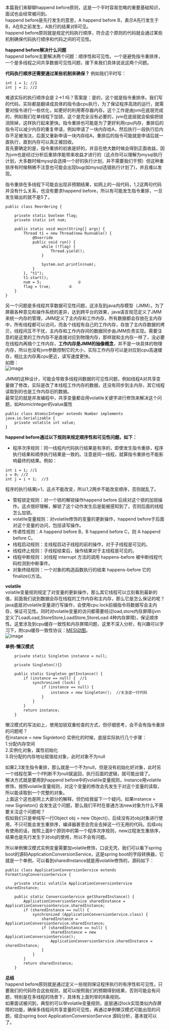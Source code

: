 本篇我们来聊聊happend before原则，这是一个平时容易忽略的重要基础知识，面试也会经常被问到。       
happend before是先行发生的意思，A happend before B，表示A先行发生于B，A在B之前发生，A执行的结果对B可见。   
happend before原则就是规定代码执行顺序，符合这个原则的代码就会通过某些机制确保代码执行顺序和代码之间的可见性。    

**happend before解决什么问题**    
happend before主要解决两个问题：顺序性和可见性。一个是避免指令重排序，一个是多线程之间共享数据可见性问题，接下来我们具体说说这两个问题。    

**代码执行顺序还需要通过某些机制来确保？** 例如我们平时写：
```
int i = 1; //1
int j = 2; //2
```
难道实际的执行顺序会是 2->1 吗？答案是：是的，这个就是指令重排序。我们写的代码，实际都是翻译成具体的指令由cpu执行，为了保证程序高效的运行，就需要对指令进行一些优化，如更好的利用寄存器内存。这个工作是由jvm在底层完成的，例如我们在单线程下加锁，这个是完全没有必要的，jvm在底层就会偷偷把锁消除掉，这样执行起来更快。指令重排也可能是为了更好利用cpu内存，重排后的指令可以减少内存的重复申请，例如申请了一块内存给A，然后执行一段执行后内存不足被淘汰，后面又重新申请一块内存给A，重排后的指令可能就是申请后就一直执行，直到内存可以真正被回收。     
首先要确定的是，指令重排的初衷是好的，并且在绝大数时候会得到正面收益，因为jvm也是经过分析后重排序能带来收益才进行的（这点你可以理解为mysql执行计划，大多数时候mysql会选择一个好的执行计划，并不需要我们干预）但这种重排序有时候稍微不注意也可能会出现bug(如mysql选错执行计划了)，并且难以发现。    

指令重排在多线程下可能会出现非预期结果，如网上的一段代码，1,2这两句代码并没有什么关系，也没有要求happend before，所以有可能发生指令重排，一旦发生输出的就不是5了。    
```
public class Reordering {

    private static boolean flag;
    private static int num;

    public static void main(String[] args) {
        Thread t1 = new Thread(new Runnable() {
            @Override
            public void run() {
                while (!flag) {
                    Thread.yield();
                }

                System.out.println(num);
            }
        }, "t1");
        t1.start();
        num = 5;                ① 
        flag = true;        ② 
    }
}
```

另一个问题是多线程共享数据可见性问题，这涉及到java内存模型（JMM）。为了屏蔽各种意见和操作系统的差异，达到跨平台的效果，java语言规范定义了JMM来统一内存的管理，JMM定义了主内存和工作内存，所有数据都会存放在主内存中，所有线程都可以访问，而各个线程有自己的工作内存，存放了主内存数据的拷贝，线程间互不干扰，主内存和工作内存间的数据同步由JMM负责实现。需要注意的是这里的工作内存不是直接对应到物理内存，那样就和主内存一样了，没必要在线程内再搞个工作内存，**工作内存是JMM的抽像概念**，并不是一块具体的物理内存，所以也没有jvm参数控制它的大小，实际工作内存可以是对应到cpu高速缓存，相比主内存离cpu更近，读写速度更快。    
如图：   
![image](https://github.com/jmilktea/jtea/blob/master/%E5%9F%BA%E7%A1%80/images/hb-1.png)     

JMM的这种设计，可能会导致多线程间数据的可见性问题，例如线程A对共享变量做了修改，实际是改了本线程工作内存的数据，还没有同步到主内存，其它线程读取到的也是工作内存旧的数据。   
最常见的就是并发编程中，共享变量都会用volatile关键字进行修饰来解决这个问题，如AtomicInteger的value属性    
```
public class AtomicInteger extends Number implements java.io.Serializable {
    private volatile int value;
}    
```

**happend before通过以下规则来规定顺序性和可见性问题，如下：**    
- 程序次序规则：同一线程内代码执行结果是有序的，即使发生指令重排，程序执行结果和顺序执行结果是一致的。注意是同一线程，就算指令重排也不能影响最终的结果。例如：  
```
int i = 1; //1
i = 0; //2
int j = i + 1;  //3
```
程序的执行结果j=1，这点不能改变，所以1,2两步不能改变顺序，否则就乱了。   
- 管程锁定规则：对一个锁的解锁操作happend before 后续对这个锁的加锁操作。这点很好理解，解锁了这个动作发生后是能被感知到了，否则后面的线程怎么加锁。    
- volatile变量规则：对volatile修饰的变量的更新操作，happend before于后面对这个变量的访问，包括读写操作。   
- 传递性规则：A happend before B，B happend before C，则 A happend before C。
- 线程启动规则：主线程启动子线程的前的操作，对于子线程是可见的。   
- 线程终止规则：子线程结束后，操作结果对于主线程是可见的。
- 线程中断规则：对线程 interrupt 方法的调用 happens-before 被中断线程代码检测到中断事件。    
- 对象终结规则：一个对象的构造函数执行的结束 happens-before 它的 finalize()方法。    

**volatile**   
volatile变量规则规定了对变量的更新操作，那么其它线程可以立刻看到最新的值，前面我们说到数据会存在线程的工作内存和主内存，那么它是怎么保证的呢？    
java底层对volatile变量进行写操作，会使用cpu lock前缀指令将数据写会主内存，保证可见性。同时对volatile变量的访问都需要经过load,store内存屏障(jvm定义了LoadLoad,StoreStore,LoadStore,StoreLoad 4种内存屏障)，保证顺序性。这里涉及到cpu缓存一致性和内存屏障问题，这里不深入分析，有兴趣可以学习下，附cpu缓存一致性协议：[MESI动图](https://www.scss.tcd.ie/Jeremy.Jones/VivioJS/caches/MESIHelp.htm)。   
![image](https://github.com/jmilktea/jtea/blob/master/%E5%9F%BA%E7%A1%80/images/hb-3.png)   

**单例-懒汉模式**    
```
    private static Singleton instance = null;

    private Singleton(){}

    public static Singleton getInstance() {
        if (instance == null) {  //1
            synchronized (lock) {
                if (instance == null) {
                    instance = new Singleton();  //关注这一行代码
                }
            }
        }
        return instance;
    }
```
懒汉模式的写法如上，使用加锁双重检查的方式，但仔细思考，会不会有指令重排的问题呢？      
在instance = new Signleton() 实例化的时候，底层实际执行几个步骤：    
1.分配内存空间   
2.实例化对象，属性初始化    
3.将分配的内存地址赋值给对象，此时对象不为null    

如果2,3发生指令重排，那么就是一个不为null，但是没有初始化好对象，此时另一个线程在第一个if判断不为null就返回，执行后面的逻辑，就可能出错了。    
解决方式就是要用到happend before中的volatile变量规则，instance用volatile修饰，按照volatile变量规则，对这个变量的修改会先发生于对这个变量的读取，所以能读取到一个完整的对象。    
上面这个这也是网上大部分的解释，但仍给我留下一个疑问。如果instance = new Signleton() 会发生这个问题，那么我们平时在普通方法new对象为什么不需要关注这个问题呢？   
假如我们只是单纯写一行Object obj = new Object()，后续没有对obj对象进行使用，不只可能会发生重排序，编译器甚至会完全去掉这一行无用的代码。后续obj有使用的话，按照上面8个原则中的第一个程序次序规则，new过程发生重排序，结果也是先行发生于对obj的使用，所以不会有问题。   

所以单例懒汉模式实例变量需要加volatile修饰，口说无凭，我们可以看下spring boot的源码ApplicationConversionService，这是spring boot的字段转换器，它就是一个单例，可以看到sharedInstance就是用volatile修饰的，源码如下：    
```
public class ApplicationConversionService extends FormattingConversionService {

	private static volatile ApplicationConversionService sharedInstance;

	public static ConversionService getSharedInstance() {
		ApplicationConversionService sharedInstance = ApplicationConversionService.sharedInstance;
		if (sharedInstance == null) {
			synchronized (ApplicationConversionService.class) {
				sharedInstance = ApplicationConversionService.sharedInstance;
				if (sharedInstance == null) {
					sharedInstance = new ApplicationConversionService();
					ApplicationConversionService.sharedInstance = sharedInstance;
				}
			}
		}
		return sharedInstance;
	}
```

**总结**    
happend before原则就是通过定义一些规则保证程序执行的有序性和可见性，只要我们的代码符合这些规则，就可以按照我们的预期得到结果，否则可能会有问题，特别是在多线程的场景下，具体有上面列举的8条规则。          
如果面试被问到，典型的可以举volatile变量规则，底层通过lock实现类似内存屏障的功能，确保多线程间共享变量的可见性，再通过单例懒汉模式可能出现的问题，结合spring boot ApplicationConversionService 源码分析，基本就可以了。    

